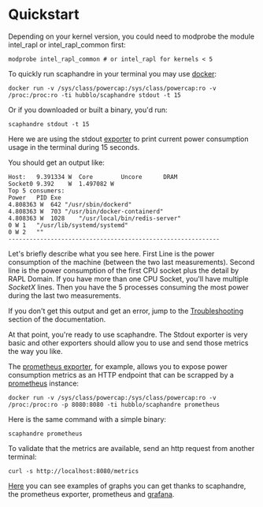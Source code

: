 # Quickstart

Depending on your kernel version, you could need to modprobe the module intel_rapl or intel_rapl_common first:

    modprobe intel_rapl_common # or intel_rapl for kernels < 5

To quickly run scaphandre in your terminal you may use [docker](https://www.docker.com/):

    docker run -v /sys/class/powercap:/sys/class/powercap:ro -v /proc:/proc:ro -ti hubblo/scaphandre stdout -t 15

Or if you downloaded or built a binary, you'd run:

    scaphandre stdout -t 15

Here we are using the stdout [exporter](../explanations/internal-structure.md) to print current power consumption usage in the terminal during 15 seconds.

You should get an output like:

    Host:	9.391334 W	Core		Uncore		DRAM
    Socket0	9.392    W	1.497082 W
    Top 5 consumers:
    Power	PID	Exe
    4.808363 W	642	"/usr/sbin/dockerd"
    4.808363 W	703	"/usr/bin/docker-containerd"
    4.808363 W	1028	"/usr/local/bin/redis-server"
    0 W	1	"/usr/lib/systemd/systemd"
    0 W	2	""
    ------------------------------------------------------------

Let's briefly describe what you see here. First Line is the power consumption of the machine (between the two last measurements).
Second line is the power consumption of the first CPU socket plus the detail by RAPL Domain.
If you have more than one CPU Socket, you'll have multiple *SocketX* lines.
Then you have the 5 processes consuming the most power during the last two measurements.

If you don't get this output and get an error, jump to the [Troubleshooting](../troubleshooting.md) section of the documentation.

At that point, you're ready to use scaphandre. The Stdout exporter is very basic and other exporters should allow you to use and send those metrics the way you like.

The [prometheus exporter](references/exporter-prometheus.md), for example, allows you to expose power consumption metrics as an HTTP endpoint that can be scrapped by a [prometheus](https://prometheus.io) instance:

    docker run -v /sys/class/powercap:/sys/class/powercap:ro -v /proc:/proc:ro -p 8080:8080 -ti hubblo/scaphandre prometheus

Here is the same command with a simple binary:

    scaphandre prometheus

To validate that the metrics are available, send an http request from another terminal:

    curl -s http://localhost:8080/metrics

[Here](https://metrics.hubblo.org) you can see examples of graphs you can get thanks to scaphandre, the prometheus exporter, prometheus and [grafana](https://grafana.com/).
